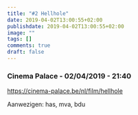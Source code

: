 ```yaml
---
title: "#2 Hellhole"
date: 2019-04-02T13:00:55+02:00
publishdate: 2019-04-02T13:00:55+02:00
image: ""
tags: []
comments: true
draft: false
---
```


### Cinema Palace - 02/04/2019 - 21:40

<https://cinema-palace.be/nl/film/hellhole>

Aanwezigen: has, mva, bdu